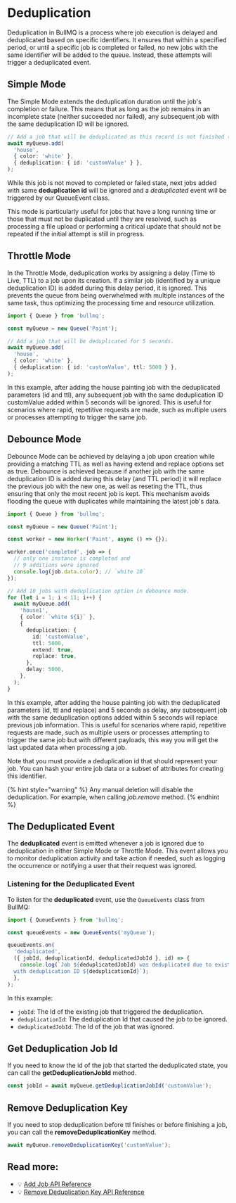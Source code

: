 # Deduplication

Deduplication in BullMQ is a process where job execution is delayed and deduplicated based on specific identifiers. It ensures that within a specified period, or until a specific job is completed or failed, no new jobs with the same identifier will be added to the queue. Instead, these attempts will trigger a deduplicated event.

## Simple Mode

The Simple Mode extends the deduplication duration until the job's completion or failure. This means that as long as the job remains in an incomplete state (neither succeeded nor failed), any subsequent job with the same deduplication ID will be ignored.

```typescript
// Add a job that will be deduplicated as this record is not finished (completed or failed).
await myQueue.add(
  'house',
  { color: 'white' },
  { deduplication: { id: 'customValue' } },
);
```

While this job is not moved to completed or failed state, next jobs added with same **deduplication id** will be ignored and a _deduplicated_ event will be triggered by our QueueEvent class.

This mode is particularly useful for jobs that have a long running time or those that must not be duplicated until they are resolved, such as processing a file upload or performing a critical update that should not be repeated if the initial attempt is still in progress.

## Throttle Mode

In the Throttle Mode, deduplication works by assigning a delay (Time to Live, TTL) to a job upon its creation. If a similar job (identified by a unique deduplication ID) is added during this delay period, it is ignored. This prevents the queue from being overwhelmed with multiple instances of the same task, thus optimizing the processing time and resource utilization.

```typescript
import { Queue } from 'bullmq';

const myQueue = new Queue('Paint');

// Add a job that will be deduplicated for 5 seconds.
await myQueue.add(
  'house',
  { color: 'white' },
  { deduplication: { id: 'customValue', ttl: 5000 } },
);
```

In this example, after adding the house painting job with the deduplicated parameters (id and ttl), any subsequent job with the same deduplication ID customValue added within 5 seconds will be ignored. This is useful for scenarios where rapid, repetitive requests are made, such as multiple users or processes attempting to trigger the same job.

## Debounce Mode

Debounce Mode can be achieved by delaying a job upon creation while providing a matching TTL as well as having extend and replace options set as true. Debounce is achieved because if another job with the same deduplication ID is added during this delay (and TTL period) it will replace the previous job with the new one, as well as reseting the TTL, thus ensuring that only the most recent job is kept. This mechanism avoids flooding the queue with duplicates while maintaining the latest job's data.

```typescript
import { Queue } from 'bullmq';

const myQueue = new Queue('Paint');

const worker = new Worker('Paint', async () => {});

worker.once('completed', job => {
  // only one instance is completed and
  // 9 additions were ignored
  console.log(job.data.color); // `white 10`
});

// Add 10 jobs with deduplication option in debounce mode.
for (let i = 1; i < 11; i++) {
  await myQueue.add(
    'house1',
    { color: `white ${i}` },
    {
      deduplication: {
        id: 'customValue',
        ttl: 5000,
        extend: true,
        replace: true,
      },
      delay: 5000,
    },
  );
}
```

In this example, after adding the house painting job with the deduplicated parameters (id, ttl and replace) and 5 seconds as delay, any subsequent job with the same deduplication options added within 5 seconds will replace previous job information. This is useful for scenarios where rapid, repetitive requests are made, such as multiple users or processes attempting to trigger the same job but with different payloads, this way you will get the last updated data when processing a job.

Note that you must provide a deduplication id that should represent your job. You can hash your entire job data or a subset of attributes for creating this identifier.

{% hint style="warning" %}
Any manual deletion will disable the deduplication. For example, when calling _job.remove_ method.
{% endhint %}

## The Deduplicated Event

The **deduplicated** event is emitted whenever a job is ignored due to deduplication in either Simple Mode or Throttle Mode. This event allows you to monitor deduplication activity and take action if needed, such as logging the occurrence or notifying a user that their request was ignored.

### Listening for the Deduplicated Event

To listen for the **deduplicated** event, use the `QueueEvents` class from BullMQ:

```typescript
import { QueueEvents } from 'bullmq';

const queueEvents = new QueueEvents('myQueue');

queueEvents.on(
  'deduplicated',
  ({ jobId, deduplicationId, deduplicatedJobId }, id) => {
    console.log(`Job ${deduplicatedJobId} was deduplicated due to existing job ${jobId} 
  with deduplication ID ${deduplicationId}`);
  },
);
```

In this example:

- `jobId`: The Id of the existing job that triggered the deduplication.
- `deduplicationId`: The deduplication Id that caused the job to be ignored.
- `deduplicatedJobId`: The Id of the job that was ignored.

## Get Deduplication Job Id

If you need to know the id of the job that started the deduplicated state, you can call the **getDeduplicationJobId** method.

```typescript
const jobId = await myQueue.getDeduplicationJobId('customValue');
```

## Remove Deduplication Key

If you need to stop deduplication before ttl finishes or before finishing a job, you can call the **removeDeduplicationKey** method.

```typescript
await myQueue.removeDeduplicationKey('customValue');
```

## Read more:

- 💡 [Add Job API Reference](https://api.docs.bullmq.io/classes/v5.Queue.html#add)
- 💡 [Remove Deduplication Key API Reference](https://api.docs.bullmq.io/classes/v5.Queue.html#removededuplicationkey)

